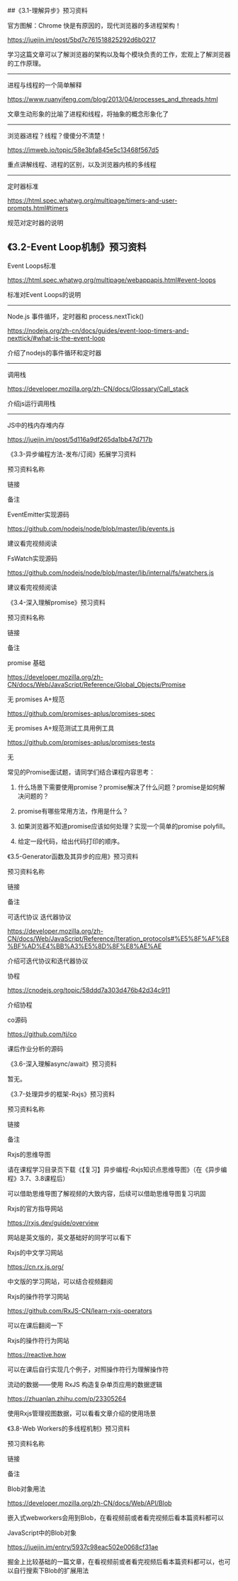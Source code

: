##《3.1-理解异步》预习资料

官方图解：Chrome 快是有原因的，现代浏览器的多进程架构！

https://juejin.im/post/5bd7c761518825292d6b0217  

学习这篇文章可以了解浏览器的架构以及每个模块负责的工作，宏观上了解浏览器的工作原理。

---

进程与线程的一个简单解释

https://www.ruanyifeng.com/blog/2013/04/processes_and_threads.html  

文章生动形象的比喻了进程和线程，将抽象的概念形象化了

---

浏览器进程？线程？傻傻分不清楚！

https://imweb.io/topic/58e3bfa845e5c13468f567d5  

重点讲解线程、进程的区别，以及浏览器内核的多线程

---

定时器标准

https://html.spec.whatwg.org/multipage/timers-and-user-prompts.html#timers  

规范对定时器的说明



## 《3.2-Event Loop机制》预习资料

Event Loops标准

https://html.spec.whatwg.org/multipage/webappapis.html#event-loops  

标准对Event Loops的说明

---

Node.js 事件循环，定时器和 process.nextTick()

https://nodejs.org/zh-cn/docs/guides/event-loop-timers-and-nexttick/#what-is-the-event-loop  

介绍了nodejs的事件循环和定时器

---

调用栈

https://developer.mozilla.org/zh-CN/docs/Glossary/Call_stack  

介绍js运行调用栈

---

JS中的栈内存堆内存

https://juejin.im/post/5d116a9df265da1bb47d717b  




《3.3-异步编程方法-发布/订阅》拓展学习资料



预习资料名称

链接

备注

EventEmitter实现源码

https://github.com/nodejs/node/blob/master/lib/events.js  

建议看完视频阅读

FsWatch实现源码

https://github.com/nodejs/node/blob/master/lib/internal/fs/watchers.js  

建议看完视频阅读



《3.4-深入理解promise》预习资料



预习资料名称

链接

备注

promise 基础

https://developer.mozilla.org/zh-CN/docs/Web/JavaScript/Reference/Global_Objects/Promise  

无
promises A+规范

https://github.com/promises-aplus/promises-spec  

无
promises A+规范测试工具用例工具

https://github.com/promises-aplus/promises-tests  

无


常见的Promise面试题，请同学们结合课程内容思考：

1. 什么场景下需要使用promise？promise解决了什么问题？promise是如何解决问题的？

2. promise有哪些常用方法，作用是什么？

3. 如果浏览器不知道promise应该如何处理？实现一个简单的promise polyfill。

4. 给定一段代码，给出代码打印的顺序。



《3.5-Generator函数及其异步的应用》预习资料



预习资料名称

链接

备注

可迭代协议 迭代器协议

https://developer.mozilla.org/zh-CN/docs/Web/JavaScript/Reference/Iteration_protocols#%E5%8F%AF%E8%BF%AD%E4%BB%A3%E5%8D%8F%E8%AE%AE  

介绍可迭代协议和迭代器协议

协程

https://cnodejs.org/topic/58ddd7a303d476b42d34c911  

介绍协程

co源码

https://github.com/tj/co  

课后作业分析的源码



《3.6-深入理解async/await》预习资料



暂无。



《3.7-处理异步的框架-Rxjs》预习资料

预习资料名称

链接

备注

Rxjs的思维导图

请在课程学习目录页下载《【复习】异步编程-Rxjs知识点思维导图》（在《异步编程》3.7、3.8课程后）



可以借助思维导图了解视频的大致内容，后续可以借助思维导图复习巩固

Rxjs的官方指导网站

https://rxjs.dev/guide/overview  

网站是英文版的，英文基础好的同学可以看下

Rxjs的中文学习网站

https://cn.rx.js.org/  

中文版的学习网站，可以结合视频翻阅

Rxjs的操作符学习网站

https://github.com/RxJS-CN/learn-rxjs-operators  

可以在课后翻阅一下

Rxjs的操作符行为网站

https://reactive.how  

可以在课后自行实现几个例子，对照操作符行为理解操作符

流动的数据——使用 RxJS 构造复杂单页应用的数据逻辑

https://zhuanlan.zhihu.com/p/23305264  

使用Rxjs管理视图数据，可以看看文章介绍的使用场景



《3.8-Web Workers的多线程机制》预习资料

预习资料名称

链接

备注

Blob对象用法

https://developer.mozilla.org/zh-CN/docs/Web/API/Blob

嵌入式webworkers会用到Blob，在看视频前或者看完视频后看本篇资料都可以

JavaScript中的Blob对象

https://juejin.im/entry/5937c98eac502e0068cf31ae

掘金上比较基础的一篇文章，在看视频前或者看完视频后看本篇资料都可以，也可以自行搜索下Blob的扩展用法